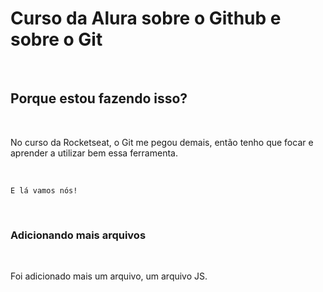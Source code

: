 <h1>Curso da Alura sobre o Github e sobre o Git</h1>
<br>
<h2>Porque estou fazendo isso?</h2>
<br>
<p>No curso da Rocketseat, o Git me pegou demais, então tenho que focar e aprender a utilizar bem essa ferramenta. </p>
<br>

```
E lá vamos nós!
```
<br>
<h3>Adicionando mais arquivos</h3>
<br>
<p>Foi adicionado mais um arquivo, um arquivo JS.</p>
